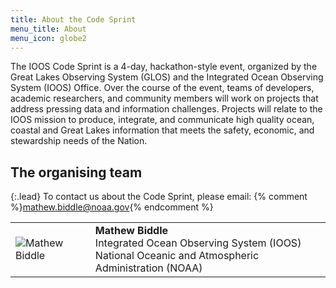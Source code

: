 ```yaml
---
title: About the Code Sprint
menu_title: About
menu_icon: globe2
---
```


The IOOS Code Sprint is a 4-day, hackathon-style event, organized by the Great Lakes Observing System (GLOS) and the Integrated Ocean Observing System (IOOS) Office. Over the course of the event, teams of developers, academic researchers, and community members will work on projects that address pressing data and information challenges. Projects will relate to the IOOS mission to produce, integrate, and communicate high quality ocean, coastal and Great Lakes information that meets the safety, economic, and stewardship needs of the Nation.

## The organising team

{:.lead}
To contact us about the Code Sprint, please email:
{% comment %}<mathew.biddle@noaa.gov>{% endcomment %}

<table class="team-list">
    <tr>
        <td>
            <img alt="Mathew Biddle" src="{% link /assets/team/Matt.png %}">
        </td>
        <td>
            <strong>Mathew Biddle</strong>
            <span class="profile-links">
                <a title="Profile &amp; contact" href="https://orcid.org/0000-0003-4897-1669"><i class="bi bi-person-lines-fill"></i></a>
                <a title="GitHub" href="https://github.com/MathewBiddle/"><i class="bi bi-github"></i></a>
                <a title="Twitter" href="https://twitter.com/biddle_mathew"><i class="bi bi-twitter"></i></a>
            </span>
            <br>Integrated Ocean Observing System (IOOS)
            <br>National Oceanic and Atmospheric Administration (NOAA)
        </td>
    </tr>
</table>
